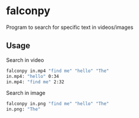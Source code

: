 # falconpy

Program to search for specific text in videos/images

## Usage

Search in video
```bash
falconpy in.mp4 "find me" "hello" "The"
in.mp4: "hello" 0:34
in.mp4: "find me" 2:32
```

Search in image
```bash
falconpy in.png "find me" "hello" "The"
in.png: "The"
```